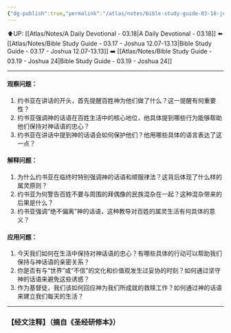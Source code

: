 ```yaml
---
{"dg-publish":true,"permalink":"/atlas/notes/bible-study-guide-03-18-joshua-23/"}
---
```


⬆️UP: [[Atlas/Notes/A Daily Devotional - 03.18\|A Daily Devotional - 03.18]]
⬅️ [[Atlas/Notes/Bible Study Guide - 03.17 - Joshua 12.07-13.13\|Bible Study Guide - 03.17 - Joshua 12.07-13.13]]
➡️ [[Atlas/Notes/Bible Study Guide - 03.19 - Joshua 24\|Bible Study Guide - 03.19 - Joshua 24]] 

---

#### 观察问题：

1. 约书亚在讲话的开头，首先提醒百姓神为他们做了什么？这一提醒有何重要性？
2. 约书亚强调神的话语在百姓生活中的核心地位，他具体提到哪些行为能够帮助他们保持对神话语的忠心？
3. 约书亚在讲话中提到神的话语会如何保护他们？他用哪些具体的语言表达了这一点？

#### 解释问题：

1. 为什么约书亚在临终时特别强调神的话语和顺服律法？这背后体现了什么样的属灵原则？
2. 约书亚为何警告百姓不要与周围的拜偶像的民族混杂在一起？这种混杂带来的后果是什么？
3. 约书亚强调“绝不偏离”神的话语，这种教导对百姓的属灵生活有何具体的意义？

#### 应用问题：

1. 今天我们如何在生活中保持对神话语的忠心？有哪些具体的行动可以帮助我们保持与神话语的亲密关系？
2. 你是否有与“世界”或“不信”的文化和价值观发生过妥协的时刻？如何通过坚守神的话语来避免这些诱惑？
3. 作为基督徒，我们该如何回应神为我们所成就的救赎工作？如何通过神的话语来建立我们每天的生活？

---
### 【经文注释】（摘自《圣经研修本》）
